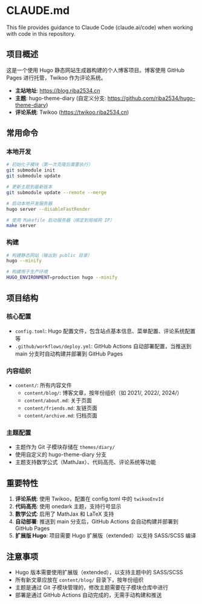 # CLAUDE.md

This file provides guidance to Claude Code (claude.ai/code) when working with code in this repository.

## 项目概述

这是一个使用 Hugo 静态网站生成器构建的个人博客项目。博客使用 GitHub Pages 进行托管，Twikoo 作为评论系统。

- **主站地址**: https://blog.riba2534.cn
- **主题**: hugo-theme-diary (自定义分支: https://github.com/riba2534/hugo-theme-diary)
- **评论系统**: Twikoo (https://twikoo.riba2534.cn)

## 常用命令

### 本地开发
```bash
# 初始化子模块（第一次克隆后需要执行）
git submodule init
git submodule update

# 更新主题到最新版本
git submodule update --remote --merge

# 启动本地开发服务器
hugo server --disableFastRender

# 使用 Makefile 启动服务器（绑定到局域网 IP）
make server
```

### 构建
```bash
# 构建静态网站（输出到 public 目录）
hugo --minify

# 构建用于生产环境
HUGO_ENVIRONMENT=production hugo --minify
```

## 项目结构

### 核心配置
- `config.toml`: Hugo 配置文件，包含站点基本信息、菜单配置、评论系统配置等
- `.github/workflows/deploy.yml`: GitHub Actions 自动部署配置，当推送到 main 分支时自动构建并部署到 GitHub Pages

### 内容组织
- `content/`: 所有内容文件
  - `content/blog/`: 博客文章，按年份组织（如 2021/, 2022/, 2024/）
  - `content/about.md`: 关于页面
  - `content/friends.md`: 友链页面
  - `content/archive.md`: 归档页面

### 主题配置
- 主题作为 Git 子模块存储在 `themes/diary/`
- 使用自定义的 hugo-theme-diary 分支
- 主题支持数学公式（MathJax）、代码高亮、评论系统等功能

## 重要特性

1. **评论系统**: 使用 Twikoo，配置在 config.toml 中的 `twikooEnvId`
2. **代码高亮**: 使用 onedark 主题，支持行号显示
3. **数学公式**: 启用了 MathJax 和 LaTeX 支持
4. **自动部署**: 推送到 main 分支后，GitHub Actions 会自动构建并部署到 GitHub Pages
5. **扩展版 Hugo**: 项目需要 Hugo 扩展版（extended）以支持 SASS/SCSS 编译

## 注意事项

- Hugo 版本需要使用扩展版（extended），以支持主题中的 SASS/SCSS
- 所有新文章应放在 `content/blog/` 目录下，按年份组织
- 主题是通过 Git 子模块管理的，修改主题需要在子模块仓库中进行
- 部署是通过 GitHub Actions 自动完成的，无需手动构建和推送